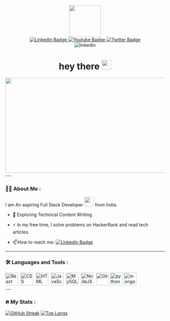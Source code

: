 <div id="header" align="center">
  <img src="https://media.giphy.com/media/M9gbBd9nbDrOTu1Mqx/giphy.gif" width="100"/>
  <div id="badges">
  <a href="https://www.linkedin.com/in/nandakumar-arjun/">
    <img src="https://img.shields.io/badge/LinkedIn-blue?style=for-the-badge&logo=linkedin&logoColor=white" alt="LinkedIn Badge"/>
  </a>
  <a href="your-youtube-URL">
    <img src="https://img.shields.io/badge/YouTube-red?style=for-the-badge&logo=youtube&logoColor=white" alt="Youtube Badge"/>
  </a>
  <a href="your-twitter-URL">
    <img src="https://img.shields.io/badge/Twitter-blue?style=for-the-badge&logo=twitter&logoColor=white" alt="Twitter Badge"/>
  </a>
</div>
  <img src="https://komarev.com/ghpvc/?username=your-Nandakumar7328&style=flat-square&color=blue" alt="linkedin"/>
  <h1>
  hey there
  <img src="https://media.giphy.com/media/hvRJCLFzcasrR4ia7z/giphy.gif" width="30px"/>
</h1>
  <div align="center">
  <img src="https://media.giphy.com/media/dWesBcTLavkZuG35MI/giphy.gif" width="600" height="300"/>
</div>
</div>
---

### :woman_technologist: About Me :
  I am An aspiring Full Stack Developer <img src="https://media.giphy.com/media/WUlplcMpOCEmTGBtBW/giphy.gif" width="30"> from India.
  
  - :seedling: Exploring Technical Content Writing.

  - :zap: In my free time, I solve problems on HackerRank and read tech articles.

  - :mailbox:How to reach me: [![Linkedin Badge](https://img.shields.io/badge/-kakbar-blue?style=flat&logo=Linkedin&logoColor=white)](https://www.linkedin.com/in/nandakumar-arjun/)
  
---

### :hammer_and_wrench: Languages and Tools :
<div>
  <img src="https://res.cloudinary.com/duv0mhzrm/image/upload/v1675161660/react_original_wordmark_logo_icon_146375_va56l8.png" title="React" alt="React" width="40" height="40"/>&nbsp;
  <img src="https://res.cloudinary.com/duv0mhzrm/image/upload/v1675161660/css_ew0vfq.png"  title="CSS3" alt="CSS" width="40" height="40"/>&nbsp;
  <img src="https://res.cloudinary.com/duv0mhzrm/image/upload/v1675161660/javascript_1_lem1ox.png" title="HTML5" alt="HTML" width="40" height="40"/>&nbsp;
  <img src="https://res.cloudinary.com/duv0mhzrm/image/upload/v1675161726/file_type_js_official_icon_130509_u157po.png" title="JavaScript" alt="JavaScript" width="40" height="40"/>&nbsp;
  <img src="https://res.cloudinary.com/duv0mhzrm/image/upload/v1675161660/sqlite_logo_icon_170706_ps8xhn.png" title="MySQL"  alt="MySQL" width="40" height="40"/>&nbsp;
  <img src="https://res.cloudinary.com/duv0mhzrm/image/upload/v1675161660/nodejs_original_wordmark_logo_icon_146412_qm2vkh.png" title="NodeJS" alt="NodeJS" width="40" height="40"/>&nbsp;
  <img src="https://res.cloudinary.com/duv0mhzrm/image/upload/v1675161660/git_jcbbfq.png" title="Git" **alt="Git" width="40" height="40"/>
   <img src="https://res.cloudinary.com/duv0mhzrm/image/upload/v1675161660/python_vertical_logo_icon_168039_dpgwwf.png" title="python" **alt="python" width="40" height="40"/>
     <img src="https://res.cloudinary.com/duv0mhzrm/image/upload/v1675161660/mongodb_original_wordmark_logo_icon_146425_tnaq2o.png" title="mongodb" **alt="mongodb" width="40" height="40"/>
  
 
</div>
---

### :fire: My Stats :

[![GitHub Streak](http://github-readme-streak-stats.herokuapp.com?user=Nandakumar7328&theme=dark&background=000000)](https://git.io/streak-stats)
[![Top Langs](https://github-readme-stats.vercel.app/api/top-langs/?username=Nandakumar7328&layout=compact&theme=vision-friendly-dark)](https://github.com/anuraghazra/github-readme-stats)


